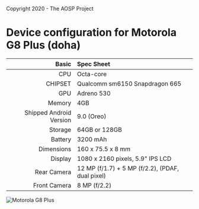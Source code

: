 Copyright 2020 - The AOSP Project

Device configuration for Motorola G8 Plus (doha)
==================================

Basic   | Spec Sheet
-------:|:-------------------------
CPU     | Octa-core
CHIPSET | Qualcomm sm6150 Snapdragon 665
GPU     | Adreno 530
Memory  | 4GB
Shipped Android Version | 9.0 (Oreo)
Storage | 64GB or 128GB
Battery | 3200 mAh
Dimensions | 160 x 75.5 x 8 mm
Display | 1080 x 2160 pixels, 5.9" IPS LCD
Rear Camera  | 12 MP (f/1.7) + 5 MP (f/2.2), (PDAF, dual pixel)
Front Camera | 8 MP (f/2.2)

![Motorola G8 Plus](https://cdn2.gsmarena.com/vv/pics/motorola/motorola-moto-g8-plus-1.jpg "Motorola G8 Plus")

